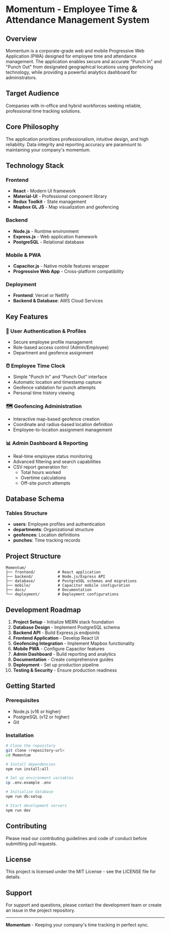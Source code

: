 # Momentum - Employee Time & Attendance Management System

## Overview

Momentum is a corporate-grade web and mobile Progressive Web Application (PWA) designed for employee time and attendance management. The application enables secure and accurate "Punch In" and "Punch Out" from designated geographical locations using geofencing technology, while providing a powerful analytics dashboard for administrators.

## Target Audience

Companies with in-office and hybrid workforces seeking reliable, professional time tracking solutions.

## Core Philosophy

The application prioritizes professionalism, intuitive design, and high reliability. Data integrity and reporting accuracy are paramount to maintaining your company's momentum.

## Technology Stack

### Frontend
- **React** - Modern UI framework
- **Material-UI** - Professional component library
- **Redux Toolkit** - State management
- **Mapbox GL JS** - Map visualization and geofencing

### Backend
- **Node.js** - Runtime environment
- **Express.js** - Web application framework
- **PostgreSQL** - Relational database

### Mobile & PWA
- **Capacitor.js** - Native mobile features wrapper
- **Progressive Web App** - Cross-platform compatibility

### Deployment
- **Frontend**: Vercel or Netlify
- **Backend & Database**: AWS Cloud Services

## Key Features

### 🔐 User Authentication & Profiles
- Secure employee profile management
- Role-based access control (Admin/Employee)
- Department and geofence assignment

### ⏰ Employee Time Clock
- Simple "Punch In" and "Punch Out" interface
- Automatic location and timestamp capture
- Geofence validation for punch attempts
- Personal time history viewing

### 🗺️ Geofencing Administration
- Interactive map-based geofence creation
- Coordinate and radius-based location definition
- Employee-to-location assignment management

### 📊 Admin Dashboard & Reporting
- Real-time employee status monitoring
- Advanced filtering and search capabilities
- CSV report generation for:
  - Total hours worked
  - Overtime calculations
  - Off-site punch attempts

## Database Schema

### Tables Structure
- **users**: Employee profiles and authentication
- **departments**: Organizational structure
- **geofences**: Location definitions
- **punches**: Time tracking records

## Project Structure

```
Momentum/
├── frontend/          # React application
├── backend/           # Node.js/Express API
├── database/          # PostgreSQL schemas and migrations
├── mobile/            # Capacitor mobile configuration
├── docs/              # Documentation
└── deployment/        # Deployment configurations
```

## Development Roadmap

1. **Project Setup** - Initialize MERN stack foundation
2. **Database Design** - Implement PostgreSQL schema
3. **Backend API** - Build Express.js endpoints
4. **Frontend Application** - Develop React UI
5. **Geofencing Integration** - Implement Mapbox functionality
6. **Mobile PWA** - Configure Capacitor features
7. **Admin Dashboard** - Build reporting and analytics
8. **Documentation** - Create comprehensive guides
9. **Deployment** - Set up production pipeline
10. **Testing & Security** - Ensure production readiness

## Getting Started

### Prerequisites
- Node.js (v16 or higher)
- PostgreSQL (v12 or higher)
- Git

### Installation

```bash
# Clone the repository
git clone <repository-url>
cd Momentum

# Install dependencies
npm run install:all

# Set up environment variables
cp .env.example .env

# Initialize database
npm run db:setup

# Start development servers
npm run dev
```

## Contributing

Please read our contributing guidelines and code of conduct before submitting pull requests.

## License

This project is licensed under the MIT License - see the LICENSE file for details.

## Support

For support and questions, please contact the development team or create an issue in the project repository.

---

**Momentum** - Keeping your company's time tracking in perfect sync.